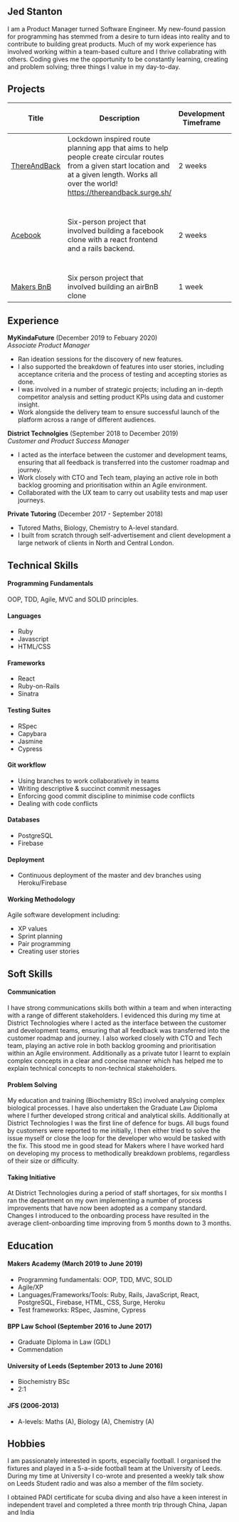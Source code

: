 ## Jed Stanton
I am a Product Manager turned Software Engineer. My new-found passion for programming has stemmed from a desire to turn ideas into reality and to contribute to building great products. Much of my work experience has involved working within a team-based culture and I thrive collabrating with others. Coding gives me the opportunity to be constantly learning, creating and problem solving; three things I value in my day-to-day. 

## Projects
| Title | Description | Development Timeframe | Technologies Used | Test Suites/CIs/CDs Employed |
|--|--|--|--|--|
| [ThereAndBack](https://github.com/JStant95/ThereAndBack) | Lockdown inspired route planning app that aims to help people create circular routes from a given start location and at a given length. Works all over the world! https://thereandback.surge.sh/ | 2 weeks | React, Firebase, Bootstrap, Surge | Cypress, Instanbul, Travis | 
| [Acebook](https://github.com/JStant95/Acebook-frontend)| Six-person project that involved building a facebook clone with a react frontend and a rails backend. | 2 weeks | Ruby on Rails, React, HTML/CSS (Bootstrap), JavaScript, Ruby, Heroku, Surge | RSpec, Capybara, Travis, Cypress|
| [Makers BnB](https://github.com/vivianallen/tastelessnotes) | Six person project that involved building an airBnB clone | 1 week | Ruby, Sinatra, PostgreSQL | Rspec, Capybara |

## Experience

**MyKindaFuture** (December 2019 to Febuary 2020)    
*Associate Product Manager*  
- Ran ideation sessions for the discovery of new features.
- I also supported the breakdown of features into user stories, including acceptance criteria and the process of testing and accepting stories as done.
- I was involved in a number of strategic projects; including an in-depth competitor analysis and setting product KPIs using data and customer insight.
- Work alongside the delivery team to ensure successful launch of the platform across a range of different audiences.

**District Technolgies** (September 2018 to December 2019)   
*Customer and Product Success Manager*  
- I acted as the interface between the customer and development teams, ensuring that all feedback is transferred into the customer roadmap and journey.
- Work closely with CTO and Tech team, playing an active role in both backlog grooming and prioritisation within an Agile environment.
- Collaborated with the UX team to carry out usability tests and map user journeys.

**Private Tutoring** (December 2017 - September 2018)
 - Tutored Maths, Biology, Chemistry to A-level standard.
 - I built from scratch through self-advertisement and client development a large network of clients in North and Central London.

## Technical Skills 

#### Programming Fundamentals

OOP, TDD, Agile, MVC and SOLID principles.

#### Languages 

- Ruby
- Javascript
- HTML/CSS 

#### Frameworks

- React
- Ruby-on-Rails
- Sinatra

#### Testing Suites

- RSpec 
- Capybara
- Jasmine 
- Cypress

#### Git workflow

- Using branches to work collaboratively in teams
- Writing descriptive & succinct commit messages
- Enforcing good commit discipline to minimise code conflicts
- Dealing with code conflicts


#### Databases

- PostgreSQL
- Firebase

#### Deployment

- Continuous deployment of the master and dev branches using Heroku/Firebase


#### Working Methodology

Agile software development including:
- XP values
- Sprint planning
- Pair programming
- Creating user stories

## Soft Skills

#### Communication

I have strong communications skills both within a team and when interacting with a range of different stakeholders. I evidenced this during my time at District Technologies where I acted as the interface between the customer and development teams, ensuring that all feedback was transferred into the customer roadmap and journey. I also worked closely with CTO and Tech team, playing an active role in both backlog grooming and prioritisation within an Agile environment. Additionally as a private tutor I learnt to explain complex concepts in a clear and concise manner which has helped me to explain technical concepts to non-technical stakeholders.

#### Problem Solving 

My education and training (Biochemistry BSc) involved analysing complex biological processes. I have also undertaken the Graduate Law Diploma where I further developed strong critical and analytical skills. Additionally at District Technologies I was the first line of defence for bugs. All bugs found by customers were reported to me initially, I then either tried to solve the issue myself or close the loop for the developer who would be tasked with the fix. This stood me in good stead for Makers where I have worked hard on developing my process to methodically breakdown problems, regardless of their size or difficulty.

#### Taking Initiative 

At District Technologies during a period of staff shortages, for six months I ran the department on my own implementing a number of process improvements that have now been adopted as a company standard. Changes I introduced to the onboarding process have resulted in the average client-onboarding time improving from 5 months down to 3 months.

## Education

#### Makers Academy (March 2019 to June 2019)

- Programming fundamentals: OOP, TDD, MVC, SOLID
- Agile/XP
- Languages/Frameworks/Tools: Ruby, Rails, JavaScript, React, PostgreSQL, Firebase, HTML, CSS, Surge, Heroku
- Test frameworks: RSpec, Jasmine, Cypress

#### BPP Law School (September 2016 to June 2017)

- Graduate Diploma in Law (GDL)
- Commendation

#### University of Leeds (September 2013 to June 2016)

- Biochemistry BSc 
- 2:1

#### JFS (2006-2013)

- A-levels: Maths (A), Biology (A), Chemistry (A)

## Hobbies

I am passionately interested in sports, especially football.  I organised the fixtures and played in a 5-a-side football team at the University of Leeds.  During my time at University I co-wrote and presented a weekly talk show on Leeds Student radio and was also a member of the film society. 

I obtained PADI certificate for scuba diving and also have a keen interest in independent travel and completed a three month trip through China, Japan and India


